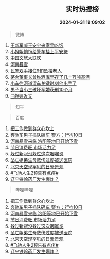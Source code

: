 <div align="center"><h2>实时热搜榜</h2><h4>2024-01-31 19:09:02</h4></div>

> 微博  

1. [王新军喊王安宇来家里吃饭](https://s.weibo.com/weibo?q=%23%E7%8E%8B%E6%96%B0%E5%86%9B%E5%96%8A%E7%8E%8B%E5%AE%89%E5%AE%87%E6%9D%A5%E5%AE%B6%E9%87%8C%E5%90%83%E9%A5%AD%23&t=31&band_rank=1&Refer=top)<br />
2. [小姐姐悄悄给警车挂上平安符](https://s.weibo.com/weibo?q=%23%E5%B0%8F%E5%A7%90%E5%A7%90%E6%82%84%E6%82%84%E7%BB%99%E8%AD%A6%E8%BD%A6%E6%8C%82%E4%B8%8A%E5%B9%B3%E5%AE%89%E7%AC%A6%23&t=31&band_rank=2&Refer=top)<br />
3. [中国文旅大联欢](https://s.weibo.com/weibo?q=%23%E4%B8%AD%E5%9B%BD%E6%96%87%E6%97%85%E5%A4%A7%E8%81%94%E6%AC%A2%23&t=31&band_rank=3&Refer=top)<br />
4. [河南暴雪](https://s.weibo.com/weibo?q=%E6%B2%B3%E5%8D%97%E6%9A%B4%E9%9B%AA&t=31&band_rank=4&Refer=top)<br />
5. [民警双手接住9旬坠楼老人](https://s.weibo.com/weibo?q=%23%E6%B0%91%E8%AD%A6%E5%8F%8C%E6%89%8B%E6%8E%A5%E4%BD%8F9%E6%97%AC%E5%9D%A0%E6%A5%BC%E8%80%81%E4%BA%BA%23&t=31&band_rank=5&Refer=top)<br />
6. [茅台董事长曾称酒库里存了几十万吨基酒](https://s.weibo.com/weibo?q=%23%E8%8C%85%E5%8F%B0%E8%91%A3%E4%BA%8B%E9%95%BF%E6%9B%BE%E7%A7%B0%E9%85%92%E5%BA%93%E9%87%8C%E5%AD%98%E4%BA%86%E5%87%A0%E5%8D%81%E4%B8%87%E5%90%A8%E5%9F%BA%E9%85%92%23&t=31&band_rank=6&Refer=top)<br />
7. [小车往河道溜车关键时刻他出手了](https://s.weibo.com/weibo?q=%23%E5%B0%8F%E8%BD%A6%E5%BE%80%E6%B2%B3%E9%81%93%E6%BA%9C%E8%BD%A6%E5%85%B3%E9%94%AE%E6%97%B6%E5%88%BB%E4%BB%96%E5%87%BA%E6%89%8B%E4%BA%86%23&t=31&band_rank=7&Refer=top)<br />
8. [男子当小三破坏军婚获刑10个月](https://s.weibo.com/weibo?q=%23%E7%94%B7%E5%AD%90%E5%BD%93%E5%B0%8F%E4%B8%89%E7%A0%B4%E5%9D%8F%E5%86%9B%E5%A9%9A%E8%8E%B7%E5%88%9110%E4%B8%AA%E6%9C%88%23&t=31&band_rank=8&Refer=top)<br />
9. [曲婉婷发文](https://s.weibo.com/weibo?q=%E6%9B%B2%E5%A9%89%E5%A9%B7%E5%8F%91%E6%96%87&t=31&band_rank=9&Refer=top)<br />

> 知乎  


> 百度  

1. [把工作做到群众心坎上](https://www.baidu.com/s?wd=%E6%8A%8A%E5%B7%A5%E4%BD%9C%E5%81%9A%E5%88%B0%E7%BE%A4%E4%BC%97%E5%BF%83%E5%9D%8E%E4%B8%8A&sa=fyb_news&rsv_dl=fyb_news)<br />
2. [奔驰车男子插队砸车 警方：行拘10日](https://www.baidu.com/s?wd=%E5%A5%94%E9%A9%B0%E8%BD%A6%E7%94%B7%E5%AD%90%E6%8F%92%E9%98%9F%E7%A0%B8%E8%BD%A6+%E8%AD%A6%E6%96%B9%EF%BC%9A%E8%A1%8C%E6%8B%9810%E6%97%A5&sa=fyb_news&rsv_dl=fyb_news)<br />
3. [河南暴雪来临 洛阳等地已开始下雪](https://www.baidu.com/s?wd=%E6%B2%B3%E5%8D%97%E6%9A%B4%E9%9B%AA%E6%9D%A5%E4%B8%B4+%E6%B4%9B%E9%98%B3%E7%AD%89%E5%9C%B0%E5%B7%B2%E5%BC%80%E5%A7%8B%E4%B8%8B%E9%9B%AA&sa=fyb_news&rsv_dl=fyb_news)<br />
4. [节日消费旺 市场活力足](https://www.baidu.com/s?wd=%E8%8A%82%E6%97%A5%E6%B6%88%E8%B4%B9%E6%97%BA+%E5%B8%82%E5%9C%BA%E6%B4%BB%E5%8A%9B%E8%B6%B3&sa=fyb_news&rsv_dl=fyb_news)<br />
5. [躲过新冠没躲过这次咽喉炎](https://www.baidu.com/s?wd=%E8%BA%B2%E8%BF%87%E6%96%B0%E5%86%A0%E6%B2%A1%E8%BA%B2%E8%BF%87%E8%BF%99%E6%AC%A1%E5%92%BD%E5%96%89%E7%82%8E&sa=fyb_news&rsv_dl=fyb_news)<br />
6. [坠亡姐弟生母悲伤过度被送医院](https://www.baidu.com/s?wd=%E5%9D%A0%E4%BA%A1%E5%A7%90%E5%BC%9F%E7%94%9F%E6%AF%8D%E6%82%B2%E4%BC%A4%E8%BF%87%E5%BA%A6%E8%A2%AB%E9%80%81%E5%8C%BB%E9%99%A2&sa=fyb_news&rsv_dl=fyb_news)<br />
7. [北京天空现罕见的日晕景观](https://www.baidu.com/s?wd=%E5%8C%97%E4%BA%AC%E5%A4%A9%E7%A9%BA%E7%8E%B0%E7%BD%95%E8%A7%81%E7%9A%84%E6%97%A5%E6%99%95%E6%99%AF%E8%A7%82&sa=fyb_news&rsv_dl=fyb_news)<br />
8. [#飞驰人生2预告有点疼#](https://www.baidu.com/s?wd=%23%E9%A3%9E%E9%A9%B0%E4%BA%BA%E7%94%9F2%E9%A2%84%E5%91%8A%E6%9C%89%E7%82%B9%E7%96%BC%23&sa=fyb_news&rsv_dl=fyb_news)<br />
9. [辽宁铁岭药厂发生爆炸？](https://www.baidu.com/s?wd=%E8%BE%BD%E5%AE%81%E9%93%81%E5%B2%AD%E8%8D%AF%E5%8E%82%E5%8F%91%E7%94%9F%E7%88%86%E7%82%B8%EF%BC%9F&sa=fyb_news&rsv_dl=fyb_news)<br />

> 哔哩哔哩  

1. [把工作做到群众心坎上](https://www.baidu.com/s?wd=%E6%8A%8A%E5%B7%A5%E4%BD%9C%E5%81%9A%E5%88%B0%E7%BE%A4%E4%BC%97%E5%BF%83%E5%9D%8E%E4%B8%8A&sa=fyb_news&rsv_dl=fyb_news)<br />
2. [奔驰车男子插队砸车 警方：行拘10日](https://www.baidu.com/s?wd=%E5%A5%94%E9%A9%B0%E8%BD%A6%E7%94%B7%E5%AD%90%E6%8F%92%E9%98%9F%E7%A0%B8%E8%BD%A6+%E8%AD%A6%E6%96%B9%EF%BC%9A%E8%A1%8C%E6%8B%9810%E6%97%A5&sa=fyb_news&rsv_dl=fyb_news)<br />
3. [河南暴雪来临 洛阳等地已开始下雪](https://www.baidu.com/s?wd=%E6%B2%B3%E5%8D%97%E6%9A%B4%E9%9B%AA%E6%9D%A5%E4%B8%B4+%E6%B4%9B%E9%98%B3%E7%AD%89%E5%9C%B0%E5%B7%B2%E5%BC%80%E5%A7%8B%E4%B8%8B%E9%9B%AA&sa=fyb_news&rsv_dl=fyb_news)<br />
4. [节日消费旺 市场活力足](https://www.baidu.com/s?wd=%E8%8A%82%E6%97%A5%E6%B6%88%E8%B4%B9%E6%97%BA+%E5%B8%82%E5%9C%BA%E6%B4%BB%E5%8A%9B%E8%B6%B3&sa=fyb_news&rsv_dl=fyb_news)<br />
5. [躲过新冠没躲过这次咽喉炎](https://www.baidu.com/s?wd=%E8%BA%B2%E8%BF%87%E6%96%B0%E5%86%A0%E6%B2%A1%E8%BA%B2%E8%BF%87%E8%BF%99%E6%AC%A1%E5%92%BD%E5%96%89%E7%82%8E&sa=fyb_news&rsv_dl=fyb_news)<br />
6. [坠亡姐弟生母悲伤过度被送医院](https://www.baidu.com/s?wd=%E5%9D%A0%E4%BA%A1%E5%A7%90%E5%BC%9F%E7%94%9F%E6%AF%8D%E6%82%B2%E4%BC%A4%E8%BF%87%E5%BA%A6%E8%A2%AB%E9%80%81%E5%8C%BB%E9%99%A2&sa=fyb_news&rsv_dl=fyb_news)<br />
7. [北京天空现罕见的日晕景观](https://www.baidu.com/s?wd=%E5%8C%97%E4%BA%AC%E5%A4%A9%E7%A9%BA%E7%8E%B0%E7%BD%95%E8%A7%81%E7%9A%84%E6%97%A5%E6%99%95%E6%99%AF%E8%A7%82&sa=fyb_news&rsv_dl=fyb_news)<br />
8. [#飞驰人生2预告有点疼#](https://www.baidu.com/s?wd=%23%E9%A3%9E%E9%A9%B0%E4%BA%BA%E7%94%9F2%E9%A2%84%E5%91%8A%E6%9C%89%E7%82%B9%E7%96%BC%23&sa=fyb_news&rsv_dl=fyb_news)<br />
9. [辽宁铁岭药厂发生爆炸？](https://www.baidu.com/s?wd=%E8%BE%BD%E5%AE%81%E9%93%81%E5%B2%AD%E8%8D%AF%E5%8E%82%E5%8F%91%E7%94%9F%E7%88%86%E7%82%B8%EF%BC%9F&sa=fyb_news&rsv_dl=fyb_news)<br />
